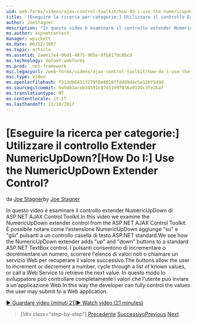 ```yaml
---
uid: web-forms/videos/ajax-control-toolkit/how-do-i-use-the-numericupdown-extender-control
title: '[Eseguire la ricerca per categorie:] Utilizzare il controllo Extender NumericUpDown? | Microsoft Docs'
author: JoeStagner
description: "In questo video è esaminare il controllo extender NumericUpDown di ASP.NET AJAX Control Toolkit. Viene illustrato come il programma di estensione NumericUpDown aggiunge 'su' e 'giù'..."
ms.author: aspnetcontent
manager: wpickett
ms.date: 06/12/2007
ms.topic: article
ms.assetid: 2aee17e4-06d1-4875-985e-8fb817dc8bcd
ms.technology: dotnet-webforms
ms.prod: .net-framework
msc.legacyurl: /web-forms/videos/ajax-control-toolkit/how-do-i-use-the-numericupdown-extender-control
msc.type: video
ms.openlocfilehash: f313db64117279f6e8010ffdd89d4c5a12bf549d
ms.sourcegitcommit: 9a9483aceb34591c97451997036a9120c3fe2baf
ms.translationtype: MT
ms.contentlocale: it-IT
ms.lasthandoff: 11/10/2017
---
```

<a name="how-do-i-use-the-numericupdown-extender-control"></a><span data-ttu-id="5358e-105">[Eseguire la ricerca per categorie:] Utilizzare il controllo Extender NumericUpDown?</span><span class="sxs-lookup"><span data-stu-id="5358e-105">[How Do I:] Use the NumericUpDown Extender Control?</span></span>
====================
<span data-ttu-id="5358e-106">da [Joe Stagner](https://github.com/JoeStagner)</span><span class="sxs-lookup"><span data-stu-id="5358e-106">by [Joe Stagner](https://github.com/JoeStagner)</span></span>

<span data-ttu-id="5358e-107">In questo video è esaminare il controllo extender NumericUpDown di ASP.NET AJAX Control Toolkit.</span><span class="sxs-lookup"><span data-stu-id="5358e-107">In this video we examine the NumericUpDown extender control from the ASP.NET AJAX Control Toolkit.</span></span> <span data-ttu-id="5358e-108">È possibile notare come l'estensione NumericUpDown aggiunge "su" e "giù" pulsanti a un controllo casella di testo ASP.NET standard.</span><span class="sxs-lookup"><span data-stu-id="5358e-108">We see how the NumericUpDown extender adds "up" and "down" buttons to a standard ASP.NET TextBox control.</span></span> <span data-ttu-id="5358e-109">I pulsanti consentono di incrementare o decrementare un numero, scorrere l'elenco di valori noti o chiamare un servizio Web per recuperare il valore successivo.</span><span class="sxs-lookup"><span data-stu-id="5358e-109">The buttons allow the user to increment or decrement a number, cycle through a list of known values, or call a Web Service to retrieve the next value.</span></span> <span data-ttu-id="5358e-110">In questo modo lo sviluppatore può controllare completamente i valori che l'utente può inviare a un'applicazione Web.</span><span class="sxs-lookup"><span data-stu-id="5358e-110">In this way the developer can fully control the values the user may submit to a Web application.</span></span>

[<span data-ttu-id="5358e-111">&#9654; Guardare video (minuti 21)</span><span class="sxs-lookup"><span data-stu-id="5358e-111">&#9654; Watch video (21 minutes)</span></span>](https://channel9.msdn.com/Blogs/ASP-NET-Site-Videos/how-do-i-use-the-numericupdown-extender-control)

>[!div class="step-by-step"]
<span data-ttu-id="5358e-112">[Precedente](how-do-i-use-the-pagingbulletedlist-extender-control.md)
[Successivo](how-do-i-use-the-aspnet-ajax-validatorcallout-extender.md)</span><span class="sxs-lookup"><span data-stu-id="5358e-112">[Previous](how-do-i-use-the-pagingbulletedlist-extender-control.md)
[Next](how-do-i-use-the-aspnet-ajax-validatorcallout-extender.md)</span></span>
